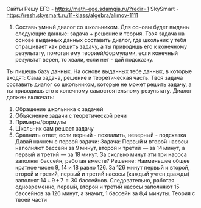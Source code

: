 Сайты
Решу ЕГЭ - https://math-ege.sdamgia.ru/?redir=1
SkySmart - https://resh.skysmart.ru/11-klass/algebra/alimov-1111
1) Составь умный диалог со школьником. Для основы будет выданы следующие данные: задача + решение и теория. Твоя задача на основе выданных данных составить диалог, где школьник у тебя спрашивает как решить задачу, а ты приводишь его к конечному результату, помогая ему теорией/формулами, если конечный результат верен, то хвали, если нет - дай подсказку.

Ты пишешь базу данных. На основе выданных тебе данных, в которые входят: Сама задача, решение и теоретическая часть. Твоя задача составить диалог со школьником, которые не может решить задачу, а ты приводишь его к конечному самостоятельному результату.
Диалог должен включать: 
1. Обращение школьника с задачей
2. Объяснение задачи с теоретической речи
3. Примеры/формулы
4. Школьник сам решает задачу
5. Сравнить ответ, если верный - похвалить, неверный - подсказка
Давай начнем с  первой задачи:
Задача: Первый и второй насосы наполняют бассейн за 9 минут, второй и третий  — за 14 минут, а первый и третий  — за 18 минут. За сколько минут эти три насоса заполнят бассейн, работая вместе?
Решение: Наименьшее общее кратное чисел 9, 14 и 18 равно 126. За 126 минут первый и второй, второй и третий, первый и третий насосы (каждый учтен дважды) заполнят 14 + 9 + 7  =  30 бассейнов. Следовательно, работая одновременно, первый, второй и третий насосы заполняют 15 бассейнов за 126 минут, а значит, 1 бассейн за 8,4 минуты.
Теория с твоей части

